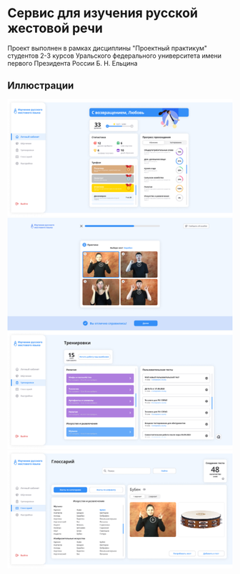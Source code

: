 # Сервис для изучения русской жестовой речи 
Проект выполнен в рамках дисциплины "Проектный практикум" студентов 2-3 курсов Уральского федерального университета имени первого Президента России Б. Н. Ельцина

## Иллюстрации
![LK](https://raw.githubusercontent.com/CatDevelop/Teaching-RSL/main/src/assets/images/Demo1.png "Teaching-RSL")
![Learning](https://raw.githubusercontent.com/CatDevelop/Teaching-RSL/main/src/assets/images/Demo2.png "Teaching-RSL")
![Testing](https://raw.githubusercontent.com/CatDevelop/Teaching-RSL/main/src/assets/images/Demo3.png "Teaching-RSL")
![Dictionary](https://raw.githubusercontent.com/CatDevelop/Teaching-RSL/main/src/assets/images/Demo4.png "Teaching-RSL")

